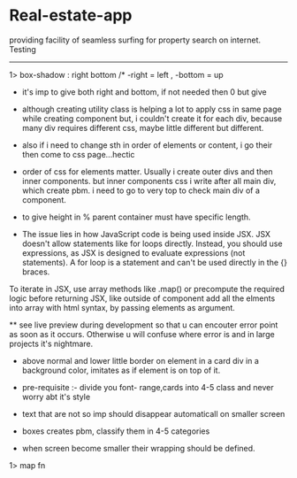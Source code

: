 # Real-estate-app
providing facility of seamless surfing for property search on internet.
Testing


_____________________________________

1> box-shadow : right bottom      /* -right = left ,  -bottom = up

* it's imp to give both right and bottom, if not needed then 0 but give

* although creating utility class is helping a lot to apply css in same page while creating component
  but, i couldn't create it for each div, because many div requires different css, maybe little different
   but different.
   
* also if i need to change sth in order of elements or content, i go their then come to css page...hectic 

* order of css for elements matter. Usually i create outer divs and then inner components.
  but inner components css i write after all main div, which create pbm. i need to go to very top to check main div 
   of a component.
   
* to give height in % parent container must have specific length.


*  The issue lies in how JavaScript code is being used inside JSX. JSX doesn't allow statements like for loops directly. Instead, you should use expressions, as JSX is designed to evaluate expressions (not statements). A for loop is a statement and can't be used directly in the {} braces.

To iterate in JSX, use array methods like .map() or precompute the required logic before returning JSX, like outside of component add all the elments into array with html syntax, by passing elements as argument.


** see live preview during development so that u can encouter error point as soon as it occurs. Otherwise u will confuse where error is
   and in large projects it's nightmare.

* above normal and lower little border on element in a card div in a background color, imitates as if element is on top of it.

* pre-requisite :- divide you font- range,cards  into 4-5 class and never worry abt it's style

* text that are not so imp should disappear automaticall on smaller screen

* boxes creates pbm, classify them in 4-5 categories
* when screen become smaller their wrapping should be defined.

1> map fn
